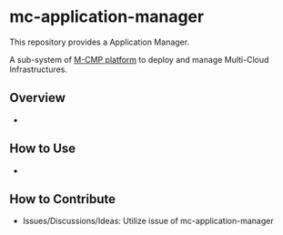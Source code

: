 # mc-application-manager

This repository provides a Application Manager.

A sub-system of [M-CMP platform](https://github.com/m-cmp/docs/tree/main) to deploy and manage Multi-Cloud Infrastructures. 

## Overview

- 

## How to Use

- 

## How to Contribute

- Issues/Discussions/Ideas: Utilize issue of mc-application-manager
